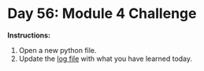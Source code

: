 # Day 56: Module 4 Challenge
**Instructions:** 
1. Open a new python file.
2. Update the [log file](../../log.md) with what you have learned today.
